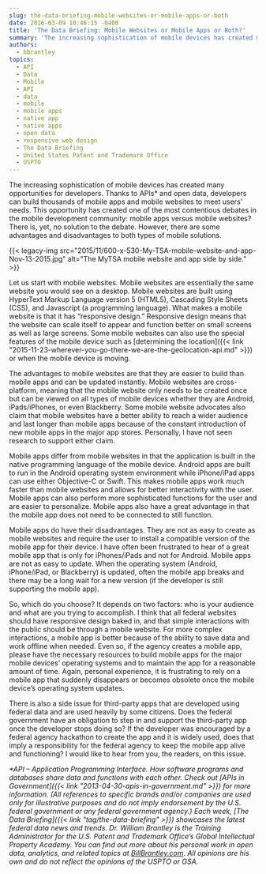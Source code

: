 ```yaml
---
slug: the-data-briefing-mobile-websites-or-mobile-apps-or-both
date: 2016-03-09 10:46:15 -0400
title: 'The Data Briefing: Mobile Websites or Mobile Apps or Both?'
summary: 'The increasing sophistication of mobile devices has created many opportunities for developers. Thanks to APIs* and open data, developers can build thousands of mobile apps and mobile websites to meet users’ needs. This opportunity has created one of the most contentious debates in the mobile development community: mobile apps versus mobile websites? There is, yet,'
authors:
  - bbrantley
topics:
  - API
  - Data
  - Mobile
  - API
  - data
  - mobile
  - mobile apps
  - native app
  - native apps
  - open data
  - responsive web design
  - The Data Briefing
  - United States Patent and Trademark Office
  - USPTO
---
```


The increasing sophistication of mobile devices has created many opportunities for developers. Thanks to APIs* and open data, developers can build thousands of mobile apps and mobile websites to meet users’ needs. This opportunity has created one of the most contentious debates in the mobile development community: mobile apps versus mobile websites? There is, yet, no solution to the debate. However, there are some advantages and disadvantages to both types of mobile solutions.

{{< legacy-img src="2015/11/600-x-530-My-TSA-mobile-website-and-app-Nov-13-2015.jpg" alt="The MyTSA mobile website and app side by side." >}}

Let us start with mobile websites. Mobile websites are essentially the same website you would see on a desktop. Mobile websites are built using HyperText Markup Language version 5 (HTML5), Cascading Style Sheets (CSS), and Javascript (a programming language). What makes a mobile website is that it has “responsive design.” Responsive design means that the website can scale itself to appear and function better on small screens as well as large screens. Some mobile websites can also use the special features of the mobile device such as [determining the location]({{< link "2015-11-23-wherever-you-go-there-we-are-the-geolocation-api.md" >}}) or when the mobile device is moving.

The advantages to mobile websites are that they are easier to build than mobile apps and can be updated instantly. Mobile websites are cross-platform, meaning that the mobile website only needs to be created once but can be viewed on all types of mobile devices whether they are Android, iPads/iPhones, or even Blackberry. Some mobile website advocates also claim that mobile websites have a better ability to reach a wider audience and last longer than mobile apps because of the constant introduction of new mobile apps in the major app stores. Personally, I have not seen research to support either claim.

Mobile apps differ from mobile websites in that the application is built in the native programming language of the mobile device. Android apps are built to run in the Android operating system environment while iPhone/iPad apps can use either Objective-C or Swift. This makes mobile apps work much faster than mobile websites and allows for better interactivity with the user. Mobile apps can also perform more sophisticated functions for the user and are easier to personalize. Mobile apps also have a great advantage in that the mobile app does not need to be connected to still function.

Mobile apps do have their disadvantages. They are not as easy to create as mobile websites and require the user to install a compatible version of the mobile app for their device. I have often been frustrated to hear of a great mobile app that is only for iPhones/iPads and not for Android. Mobile apps are not as easy to update. When the operating system (Android, iPhone/iPad, or Blackberry) is updated, often the mobile app breaks and there may be a long wait for a new version (if the developer is still supporting the mobile app).

So, which do you choose? It depends on two factors: who is your audience and what are you trying to accomplish. I think that all federal websites should have responsive design baked in, and that simple interactions with the public should be through a mobile website. For more complex interactions, a mobile app is better because of the ability to save data and work offline when needed. Even so, if the agency creates a mobile app, please have the necessary resources to build mobile apps for the major mobile devices’ operating systems and to maintain the app for a reasonable amount of time. Again, personal experience, it is frustrating to rely on a mobile app that suddenly disappears or becomes obsolete once the mobile device’s operating system updates.

There is also a side issue for third-party apps that are developed using federal data and are used heavily by some citizens. Does the federal government have an obligation to step in and support the third-party app once the developer stops doing so? If the developer was encouraged by a federal agency hackathon to create the app and it is widely used, does that imply a responsibility for the federal agency to keep the mobile app alive and functioning? I would like to hear from you, the readers, on this issue.

_*API – Application Programming Interface. How software programs and databases share data and functions with each other. Check out [APIs in Government]({{< link "2013-04-30-apis-in-government.md" >}}) for more information._
_(All references to specific brands and/or companies are used only for illustrative purposes and do not imply endorsement by the U.S. federal government or any federal government agency.)_
_Each week, [The Data Briefing]({{< link "tag/the-data-briefing" >}}) showcases the latest federal data news and trends._
_Dr. William Brantley is the Training Administrator for the U.S. Patent and Trademark Office’s Global Intellectual Property Academy. You can find out more about his personal work in open data, analytics, and related topics at [BillBrantley.com](http://billbrantley.com/). All opinions are his own and do not reflect the opinions of the USPTO or GSA._